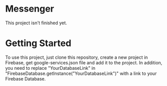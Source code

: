 # Messenger
This project isn't finished yet.

# Getting Started
To use this project, just clone this repository, create a new project in Firebase, get google-services.json file and add it to the project. In addition, you need to replace "YourDatabaseLink" in "FirebaseDatabase.getInstance("YourDatabaseLink")" with a link to your Firebase Database.
